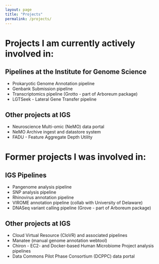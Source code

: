 ```yaml
---
layout: page
title: "Projects"
permalink: /projects/
---
```


# Projects I am currently actively involved in:

## Pipelines at the Institute for Genome Science

* Prokaryotic Genome Annotation pipeline
* Genbank Submission pipeline
* Transcriptomics pipeline (Grotto - part of Arboreum package)
* LGTSeek - Lateral Gene Transfer pipeline

## Other projects at IGS

* Neuroscience Multi-omic (NeMO) data portal
* NeMO Archive ingest and datastore system
* FADU - Feature Aggregate Depth Utility

# Former projects I was involved in:

## IGS Pipelines

* Pangenome analysis pipeline
* SNP analysis pipeline
* Rhinovirus annotation pipeline
* VIROME annotation pipeline (collab with University of Delaware)
* DNASeq variant calling pipeline (Grove - part of Arboreum package)

## Other projects at IGS

* Cloud Virtual Resource (CloVR) and associated pipelines
* Manatee (manual genome annotation webtool)
* Chiron - EC2- and Docker-based Human Microbiome Project analysis pipelines
* Data Commons Pilot Phase Consortium (DCPPC) data portal

